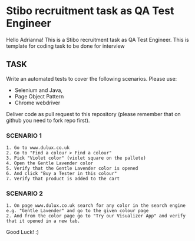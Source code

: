 # Stibo recruitment task as QA Test Engineer
Hello Adrianna! This is a Stibo recruitment task as QA Test Engineer.
This is template for coding task to be done for interview

## TASK
Write an automated tests to cover the following scenarios.
Please use:
- Selenium and Java,
- Page Object Pattern
- Chrome webdriver

Deliver code as pull request to this repository (please remember that on github you need to fork repo first).

### SCENARIO 1
	1. Go to www.dulux.co.uk
	2. Go to "Find a colour > Find a colour"
	3. Pick "Violet color" (violet square on the pallete)
	4. Open the Gentle Lavender color
	5. Verify that the Gentle Lavender color is opened 
	6. And click "Buy a Tester in this colour"
	7. Verify that product is added to the cart

### SCENARIO 2
	1. On page www.dulux.co.uk search for any color in the search engine e.g. "Gentle Lavender" and go to the given colour page
	2. And from the color page go to "Try our Visualizer App" and verify that it opened in a new tab.

Good Luck! :)
